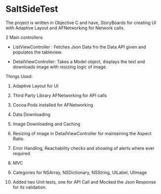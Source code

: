 # SaltSideTest

The project is written in Objective C and have, StoryBoards for creating UI with Adaptive Layout and AFNetworking for Network calls.

2 Main controllers:

- ListViewController : Fetches Json Data fro the Data API given and populates the tableview.

- DetailViewController: Takes a Model object, displays the text and downloads image with resizing logic of image.

Things Used:

1. Adaptive Layout for UI

2. Third Party Library AFNetworking for API calls 

3. Cocoa Pods installed for AFNetworking 

4. Data Downloading

5. Image Downloading and Caching

6. Resizing of image in DetailViewController for maintaining the Aspect Ratio.

7. Error Handling, Reachability checks and showing of alerts where ever required

8. MVC

9. Categories for NSArray, NSDictionary, NSString, UILabel, UIImage

10. Added two Unit tests, one for API Call and Mocked the Json Response for its validation.

